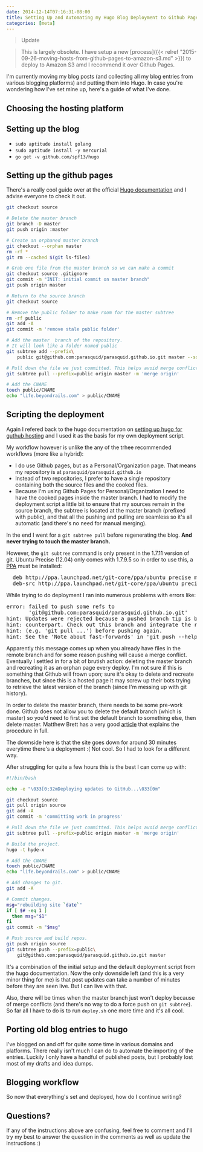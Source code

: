```yaml
---
date: 2014-12-14T07:16:31-08:00
title: Setting Up and Automating my Hugo Blog Deployment to Github Pages
categories: [meta]
---
```

> Update

> This is largely obsolete. I have setup a new [process]({{< relref "2015-09-26-moving-hosts-from-github-pages-to-amazon-s3.md" >}}) to deploy to Amazon S3 amd I recommend it over Github Pages.

I'm currently moving my blog posts (and collecting all my blog entries from various blogging platforms) and putting them into Hugo. In case you're wondering how I've set mine up, here's a guide of what I've done.

<!--more-->

## Choosing the hosting platform

## Setting up the blog

* `sudo aptitude install golang`
* `sudo aptitude install -y mercurial`
* `go get -v github.com/spf13/hugo`

## Setting up the github pages
There's a really cool guide over at the official [Hugo documentation](http://gohugo.io/tutorials/github_pages_blog/) and I advise everyone to check it out.

``` bash
git checkout source

# Delete the master branch
git branch -D master
git push origin :master

# Create an orphaned master branch
git checkout --orphan master
rm -rf *
git rm --cached $(git ls-files)

# Grab one file from the master branch so we can make a commit
git checkout source .gitignore
git commit -m "INIT: initial commit on master branch"
git push origin master

# Return to the source branch
git checkout source

# Remove the public folder to make room for the master subtree
rm -rf public
git add -A
git commit -m 'remove stale public folder'

# Add the master  branch of the repository.
# It will look like a folder named public
git subtree add --prefix\
	public git@github.com:parasquid/parasquid.github.io.git master --squash

# Pull down the file we just committed. This helps avoid merge conflicts
git subtree pull --prefix=public origin master -m 'merge origin'

# Add the CNAME
touch public/CNAME
echo "life.beyondrails.com" > public/CNAME
```

## Scripting the deployment
Again I refered back to the hugo documentation on [setting up hugo for guthub hosting](http://gohugo.io/tutorials/github_pages_blog/) and I used it as the basis for my own deployment script.

My workflow however is unlike the any of the trhee recommended workflows (more like a hybrid):

- I do use Github pages, but as a Personal/Organization page. That means my repository is at `parasquid/parasquid.github.io`
- Instead of two repositories, I prefer to have a single repository containing both the source files and the cooked files.
- Because I'm using Github Pages for Personal/Organization I need to have the cooked pages inside the master branch. I had to modify the deployment script a little bit to ensure that my sources remain in the source branch, the subtree is located at the master branch (prefixed with public), and that all the pushing and pulling are seamless so it's all automatic (and there's no need for manual merging).

In the end I went for a `git subtree pull` before regenerating the blog. **And never trying to touch the master branch.**

However, the `git subtree` command is only present in the 1.7.11 version of git. Ubuntu Precise (12.04) only comes with 1.7.9.5 so in order to use this, a [PPA](https://launchpad.net/~git-core/+archive/ubuntu/ppa) must be installed:

<pre>
  deb http://ppa.launchpad.net/git-core/ppa/ubuntu precise main
  deb-src http://ppa.launchpad.net/git-core/ppa/ubuntu precise main
</pre>

While trying to do deployment I ran into numerous problems with errors like:

<pre>
error: failed to push some refs to
       'git@github.com:parasquid/parasquid.github.io.git'
hint: Updates were rejected because a pushed branch tip is behind its remote
hint: counterpart. Check out this branch and integrate the remote changes
hint: (e.g. 'git pull ...') before pushing again.
hint: See the 'Note about fast-forwards' in 'git push --help' for details.
</pre>

Apparently this message comes up when you already have files in the remote branch and for some reason pushing will cause a merge conflict. Eventually I settled in for a bit of brutish action: deleting the master branch and recreating it as an orphan page every deploy. I'm not sure if this is something that Github will frown upon; sure it's okay to delete and recreate branches, but since this is a hosted page it may screw up their bots trying to retrieve the latest version of the branch (since I'm messing up with git history).

In order to delete the master branch, there needs to be some pre-work done. Github does not allow you to delete the default branch (which is master) so you'd need to first set the default branch to something else, then delete master. Matthew Brett has a very good [article](http://matthew-brett.github.io/pydagogue/gh_delete_master.html) that explains the procedure in full.

The downside here is that the site goes down for around 30 minutes everytime there's a deployment :( Not cool. So I had to look for a different way.

After struggling for quite a few hours this is the best I can come up with:

``` bash
#!/bin/bash

echo -e "\033[0;32mDeploying updates to GitHub...\033[0m"

git checkout source
git pull origin source
git add -A
git commit -m 'committing work in progress'

# Pull down the file we just committed. This helps avoid merge conflicts
git subtree pull --prefix=public origin master -m 'merge origin'

# Build the project.
hugo -t hyde-x

# Add the CNAME
touch public/CNAME
echo "life.beyondrails.com" > public/CNAME

# Add changes to git.
git add -A

# Commit changes.
msg="rebuilding site `date`"
if [ $# -eq 1 ]
  then msg="$1"
fi
git commit -m "$msg"

# Push source and build repos.
git push origin source
git subtree push --prefix=public\
	git@github.com:parasquid/parasquid.github.io.git master
```
It's a combination of the initial setup and the default deployment script from the hugo documentation. Now the only downside left (and this is a very minor thing for me) is that post updates can take a number of minutes before they are seen live. But I can live with that.

Also, there will be times when the master branch just won't deploy because of merge conflicts (and there's no way to do a force push on `git subtree`). So far all I have to do is to run `deploy.sh` one more time and it's all cool.

## Porting old blog entries to hugo
I've blogged on and off for quite some time in various domains and platforms. There really isn't much I can do to automate the importing of the entries. Luckily I only have a handful of published posts, but I probably lost most of my drafts and idea dumps.

## Blogging workflow
So now that everything's set and deployed, how do I continue writing?

## Questions?
If any of the instructions above are confusing, feel free to comment and I'll try my best to answer the question in the comments as well as update the instructions :)
